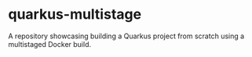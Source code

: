 # quarkus-multistage

A repository showcasing building a Quarkus project from scratch using a multistaged Docker build.